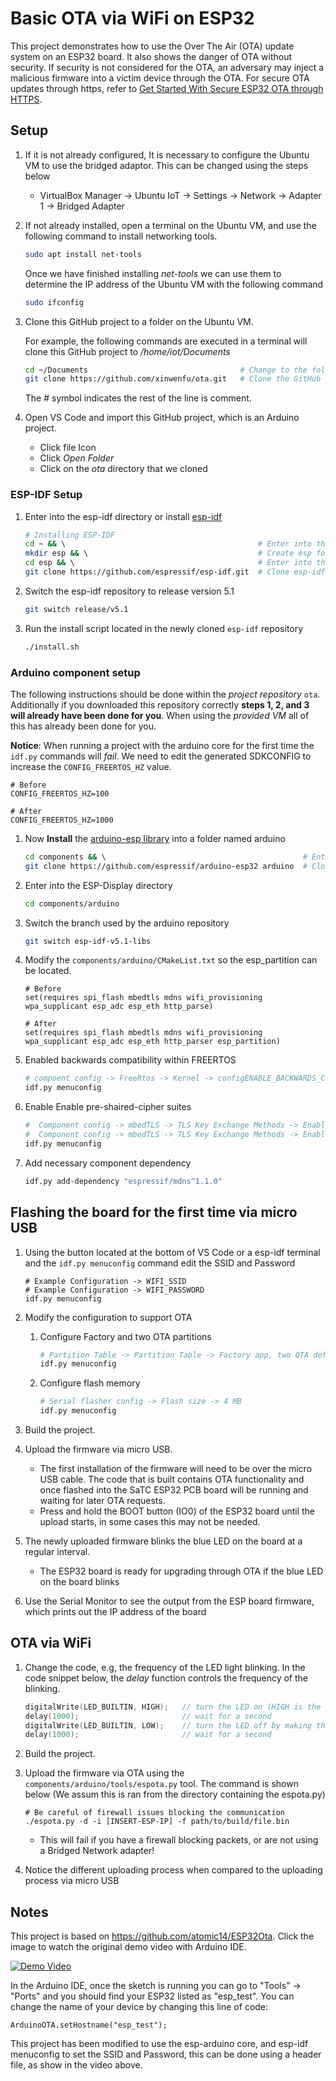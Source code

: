 # Basic OTA via WiFi on ESP32

This project demonstrates how to use the Over The Air (OTA) update system on an ESP32 board. It also shows the danger of OTA without security. If security is not considered for the OTA, an adversary may inject a malicious firmware into a victim device through the OTA. For secure OTA updates through https, refer to [Get Started With Secure ESP32 OTA through HTTPS](https://github.com/PBearson/Get-Started-With-ESP32-OTA).


## Setup
1. If it is not already configured, It is necessary to configure the Ubuntu VM to use the bridged adaptor. This can be changed using the steps below
   * VirtualBox Manager -> Ubuntu IoT -> Settings -> Network -> Adapter 1 -> Bridged Adapter

2. If not already installed, open a terminal on the Ubuntu VM, and use the following command to install networking tools.
   ```sh 
   sudo apt install net-tools
   ```

   Once we have finished installing *net-tools* we can use them to determine the IP address of the Ubuntu VM with the following command
   ```sh
   sudo ifconfig
   ```

3. Clone this GitHub project to a folder on the Ubuntu VM.

   For example, the following commands are executed in a terminal will clone this GitHub project to */home/iot/Documents*

   ```sh
   cd ~/Documents                                  # Change to the folder Documents within the home folder
   git clone https://github.com/xinwenfu/ota.git   # Clone the GitHub repository
   ```
   The # symbol indicates the rest of the line is comment.

4. Open VS Code and import this GitHub project, which is an Arduino project.
   - Click file Icon
   - Click *Open Folder* 
   - Click on the *ota* directory that we cloned

### ESP-IDF Setup
1. Enter into the esp-idf directory or install [esp-idf](https://github.com/espressif/esp-idf)
    ```sh
    # Installing ESP-IDF
    cd ~ && \                                           # Enter into the home directory
    mkdir esp && \                                      # Create esp folder
    cd esp && \                                         # Enter into the esp folder
    git clone https://github.com/espressif/esp-idf.git  # Clone esp-idf
    ```
2. Switch the esp-idf repository to release version 5.1 
    ```sh 
    git switch release/v5.1
    ```
3. Run the install script located in the newly cloned ``` esp-idf ``` repository
    ```sh 
    ./install.sh
    ```

### Arduino component setup
The following instructions should be done within the *project repository* ``` ota ```. Additionally if you downloaded this repository correctly **steps 1, 2, and 3 will already have been done for you**. When using the *provided VM* all of this has already been done for you.


**Notice**: When running a project with the arduino core for the first time the ``` idf.py ``` commands will *fail*. We need to edit the generated SDKCONFIG to increase the ``` CONFIG_FREERTOS_HZ ``` value.
``` 
# Before 
CONFIG_FREERTOS_HZ=100

# After 
CONFIG_FREERTOS_HZ=1000
```

1. Now **Install** the [arduino-esp library](https://github.com/espressif/arduino-esp32) into a folder named arduino
    ```sh
    cd components && \                                            # Enter into components folder                                           
    git clone https://github.com/espressif/arduino-esp32 arduino  # Clone arduino core
    ```
2. Enter into the ESP-Display directory 
    ```sh
    cd components/arduino 
    ```
3. Switch the branch used by the arduino repository
    ```sh
    git switch esp-idf-v5.1-libs
    ```
4. Modify the ``` components/arduino/CMakeList.txt ``` so the esp_partition can be located.
    ```
    # Before
    set(requires spi_flash mbedtls mdns wifi_provisioning wpa_supplicant esp_adc esp_eth http_parse)

    # After
    set(requires spi_flash mbedtls mdns wifi_provisioning wpa_supplicant esp_adc esp_eth http_parser esp_partition)
    ``` 
5. Enabled backwards compatibility within FREERTOS
    ```sh
    # compoent config -> FreeRtos -> Kernel -> configENABLE_BACKWARDS_COMPATIBILITY 
    idf.py menuconfig 
    ```
6.  Enable Enable pre-shaired-cipher suites 
    ```sh
    #  Component config -> mbedTLS -> TLS Key Exchange Methods -> Enable pre shared-key ciphersuites
    #  Component config -> mbedTLS -> TLS Key Exchange Methods -> Enable PSK based ciphersuite modes
    idf.py menuconfig   
    ```
7. Add necessary component dependency
    ```sh
    idf.py add-dependency "espressif/mdns^1.1.0"
    ```

## Flashing the board for the first time via micro USB

1. Using the button located at the bottom of VS Code or a esp-idf terminal and the ``` idf.py menuconfig ``` command edit the SSID and Password 
   ```
   # Example Configuration -> WIFI_SSID
   # Example Configuration -> WIFI_PASSWORD
   idf.py menuconfig
   ```
2. Modify the configuration to support OTA
   1. Configure Factory and two OTA partitions
      ```sh
      # Partition Table -> Partition Table -> Factory app, two OTA definitions
      idf.py menuconfig
      ```
   2. Configure flash memory
      ```sh
      # Serial flasher config -> Flash size -> 4 MB
      idf.py menuconfig
      ```
3. Build the project.
4. Upload the firmware via micro USB.
   - The first installation of the firmware will need to be over the micro USB cable. The code that is built contains OTA functionality and once flashed into the SaTC ESP32 PCB board will be running and waiting for later OTA requests.
   - Press and hold the BOOT button (IO0) of the ESP32 board until the upload starts, in some cases this may not be needed.

5. The newly uploaded firmware blinks the blue LED on the board at a regular interval.
   - The ESP32 board is ready for upgrading through OTA if the blue LED on the board blinks

6. Use the Serial Monitor to see the output from the ESP board firmware, which prints out the IP address of the board

## OTA via WiFi

1. Change the code, e.g, the frequency of the LED light blinking. In the code snippet below, the *delay* function controls the frequency of the blinking.

   ```c
   digitalWrite(LED_BUILTIN, HIGH);   // turn the LED on (HIGH is the voltage level)
   delay(1000);                       // wait for a second
   digitalWrite(LED_BUILTIN, LOW);    // turn the LED off by making the voltage LOW
   delay(1000);                       // wait for a second
   ```
2. Build the project.
3. Upload the firmware via OTA using the ``` components/arduino/tools/espota.py ``` tool. The command is shown below (We assum this is ran from the directory containing the espota.py)
   ```
   # Be careful of firewall issues blocking the communication
   ./espota.py -d -i [INSERT-ESP-IP] -f path/to/build/file.bin
   ```
   * This will fail if you have a firewall blocking packets, or are not using a Bridged Network adapter!
4.  Notice the different uploading process when compared to the uploading process via micro USB


## Notes

This project is based on https://github.com/atomic14/ESP32Ota. 
Click the image to watch the original demo video with Arduino IDE.

[![Demo Video](https://img.youtube.com/vi/_bMsrxiyuHs/0.jpg)](https://www.youtube.com/watch?v=_bMsrxiyuHs)

In the Arduino IDE, once the sketch is running you can go to "Tools" -> "Ports" and you should find your ESP32 listed as "esp_test". You can change the name of your device by changing this line of code:
```
ArduinoOTA.setHostname("esp_test");
```

This project has been modified to use the esp-arduino core, and esp-idf menuconfig to set the SSID and Password, this can be done using a header file, as show in the video above. 
